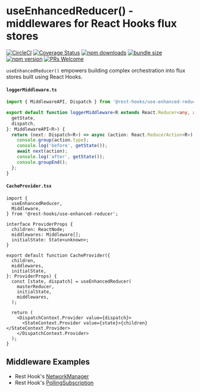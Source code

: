 # useEnhancedReducer() - middlewares for React Hooks flux stores

[![CircleCI](https://circleci.com/gh/data-client/rest-hooks/tree/master.svg?style=shield)](https://circleci.com/gh/data-client/rest-hooks)
[![Coverage Status](https://img.shields.io/codecov/c/gh/data-client/rest-hooks/master.svg?style=flat-square)](https://app.codecov.io/gh/data-client/rest-hooks?branch=master)
[![npm downloads](https://img.shields.io/npm/dm/@rest-hooks/use-enhanced-reducer.svg?style=flat-square)](https://www.npmjs.com/package/@rest-hooks/use-enhanced-reducer)
[![bundle size](https://img.shields.io/bundlephobia/minzip/@rest-hooks/use-enhanced-reducer?style=flat-square)](https://bundlephobia.com/result?p=@rest-hooks/use-enhanced-reducer)
[![npm version](https://img.shields.io/npm/v/@rest-hooks/use-enhanced-reducer.svg?style=flat-square)](https://www.npmjs.com/package/@rest-hooks/use-enhanced-reducer)
[![PRs Welcome](https://img.shields.io/badge/PRs-welcome-brightgreen.svg?style=flat-square)](http://makeapullrequest.com)

`useEnhancedReducer()` empowers building complex orchestration into flux stores built using React Hooks.

#### `loggerMiddleware.ts`

```typescript
import { MiddlewareAPI, Dispatch } from '@rest-hooks/use-enhanced-reducer';

export default function loggerMiddleware<R extends React.Reducer<any, any>>({
  getState,
  dispatch,
}: MiddlewareAPI<R>) {
  return (next: Dispatch<R>) => async (action: React.ReducerAction<R>) => {
    console.group(action.type);
    console.log('before', getState());
    await next(action);
    console.log('after', getState());
    console.groupEnd();
  };
}
```

#### `CacheProvider.tsx`

```tsx
import {
  useEnhancedReducer,
  Middleware,
} from '@rest-hooks/use-enhanced-reducer';

interface ProviderProps {
  children: ReactNode;
  middlewares: Middleware[];
  initialState: State<unknown>;
}

export default function CacheProvider({
  children,
  middlewares,
  initialState,
}: ProviderProps) {
  const [state, dispatch] = useEnhancedReducer(
    masterReducer,
    initialState,
    middlewares,
  );

  return (
    <DispatchContext.Provider value={dispatch}>
      <StateContext.Provider value={state}>{children}</StateContext.Provider>
    </DispatchContext.Provider>
  );
}
```

## Middleware Examples

- Rest Hook's [NetworkManager](https://github.com/data-client/rest-hooks/blob/master/packages/rest-hooks/src/state/NetworkManager.ts)
- Rest Hook's [PollingSubscription](https://github.com/data-client/rest-hooks/blob/master/packages/rest-hooks/src/state/PollingSubscription.ts)
